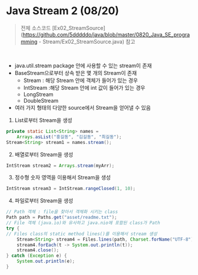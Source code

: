 # Java Stream 2 (08/20)

> 전체 소스코드 [Ex02_StreamSource](https://github.com/5dddddo/java/blob/master/0820_Java_SE_programming - Stream/Ex02_StreamSource.java) 참고

<br>

* java.util.stream package 안에 사용할 수 있는 stream이 존재
 * BaseStream으로부터 상속 받은 몇 개의 Stream이 존재
    * Stream : 해당 Stream 안에 객체가 들어가 있는 경우
    * IntStream :해당 Stream 안에 int 값이 들어가 있는 경우
    * LongStream
    * DoubleStream
 * 여러 가지 형태의 다양한 source에서 Stream을 얻어낼 수 있음

1.  List로부터 Stream을 생성

``` java
private static List<String> names = 
    Arrays.asList("홍길동", "김길동", "최길동");
Stream<String> stream1 = names.stream();
```

2. 배열로부터 Stream을 생성

``` java
IntStream stream2 = Arrays.stream(myArr);
```

3. 정수형 숫자 영역을 이용해서 Stream을 생성

``` java
IntStream stream3 = IntStream.rangeClosed(1, 10);
```

4.  파일로부터 Stream을 생성

``` java
// Path 객체 : file을 찾아서 객체화 시키는 class
Path path = Paths.get("asset/readme.txt");
// File 객체 (java.io)와 유사하고 java.nio에 포함된 class가 Path
try {
// Files class의 static method lines()를 이용해서 stream 생성
    Stream<String> stream4 = Files.lines(path, Charset.forName("UTF-8"));
    stream4.forEach(t -> System.out.println(t));
    stream4.close();
} catch (Exception e) {
    System.out.println(e);
}
```

